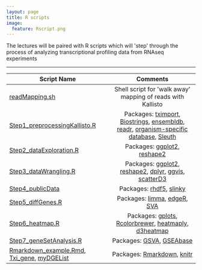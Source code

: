 ```yaml
---
layout: page
title: R scripts
image:
  feature: Rscript.png
---
```


The lectures will be paired with R scripts which will 'step' through the process of analyzing transcriptional profiling data from RNAseq experiments

----

|	Script Name	|	Comments	|
|---------|:-----------:|
[readMapping.sh](http://DIYtranscriptomics.github.io/Code/files/readMapping.sh) 	|	Shell script for 'walk away' mapping of reads with Kallisto
[Step1_preprocessingKallisto.R](http://DIYtranscriptomics.github.io/Code/files/Step1_preprocessingKallisto.R) 	|	Packages: [tximport](http://bioconductor.org/packages/release/bioc/html/tximport.html), [Biostrings](https://bioconductor.org/packages/release/bioc/html/Biostrings.html), [ensembldb](https://bioconductor.org/packages/release/bioc/html/ensembldb.html), [readr](https://cran.r-project.org/web/packages/readr/README.html), [organism-specific database](https://www.bioconductor.org/packages/release/BiocViews.html#___AnnotationData), [Sleuth](https://github.com/pachterlab/sleuth)
[Step2_dataExploration.R](http://DIYtranscriptomics.github.io/Code/files/Step2_dataExploration.R) 	|	Packages: [ggplot2](http://ggplot2.org/), [reshape2](http://had.co.nz/reshape/)
[Step3_dataWrangling.R](http://DIYtranscriptomics.github.io/Code/files/Step3_dataWrangling.R) 	|	Packages: [ggplot2](http://ggplot2.org/), [reshape2](http://had.co.nz/reshape/), [dplyr](http://genomicsclass.github.io/book/pages/dplyr_tutorial.html), [ggvis](http://ggvis.rstudio.com/), [scatterD3](https://github.com/juba/scatterD3)
[Step4_publicData](http://DIYtranscriptomics.github.io/Code/files/Step4_publicData.R) 	|	Packages: [rhdf5](http://bioconductor.org/packages/release/bioc/html/rhdf5.html), [slinky](https://github.com/VanAndelInstitute/slinky)
[Step5_diffGenes.R](http://DIYtranscriptomics.github.io/Code/files/Step5_diffGenes.R) 	|	Packages: [limma](https://bioconductor.org/packages/release/bioc/html/limma.html), [edgeR](https://bioconductor.org/packages/release/bioc/html/edgeR.html), [SVA](https://bioconductor.org/packages/release/bioc/html/sva.html)
[Step6_heatmap.R](http://DIYtranscriptomics.github.io/Code/files/Step6_heatmap.R) 	|	Packages: [gplots](https://cran.r-project.org/web/packages/gplots/index.html), [Rcolorbrewer](http://earlglynn.github.io/RNotes/package/RColorBrewer/index.html), [heatmaply](https://cran.r-project.org/web/packages/heatmaply/index.html), [d3heatmap](https://cran.r-project.org/web/packages/d3heatmap/index.html)
[Step7_geneSetAnalysis.R](http://DIYtranscriptomics.github.io/Code/files/Step7_geneSetAnalysis.R) 	|	Packages: [GSVA](http://bioconductor.org/packages/release/bioc/vignettes/GSVA/inst/doc/GSVA.pdf), [GSEAbase](http://bioconductor.org/packages/release/bioc/html/GSEABase.html)
[Rmarkdown_example.Rmd](http://DIYtranscriptomics.github.io/Code/files/Rmarkdown_example.Rmd), [Txi_gene](http://DIYtranscriptomics.github.io/Code/files/Txi_gene), [myDGEList](http://DIYtranscriptomics.github.io/Code/files/myDGEList) 	|	Packages: [Rmarkdown](http://rmarkdown.rstudio.com/), [knitr](http://yihui.name/knitr/)
